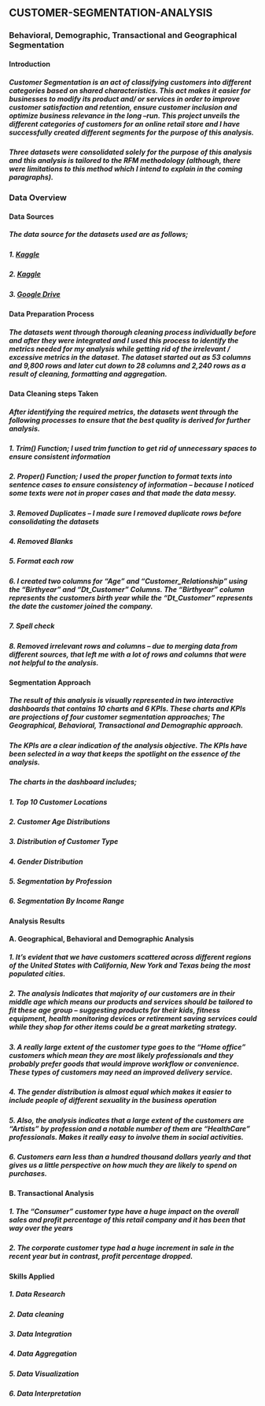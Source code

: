 ## CUSTOMER-SEGMENTATION-ANALYSIS

### Behavioral, Demographic, Transactional and Geographical Segmentation
#### Introduction
##### Customer Segmentation is an act of classifying customers into different categories based on shared characteristics. This act makes it easier for businesses to modify its product and/ or services in order to improve customer satisfaction and retention, ensure customer inclusion and optimize business relevance in the long –run. This project unveils the different categories of customers for an online retail store and I have successfully created different segments for the purpose of this analysis. 

##### Three datasets were consolidated solely for the purpose of this analysis and this analysis is tailored to the RFM methodology (although, there were limitations to this method which I intend to explain in the coming paragraphs). 


### Data Overview
#### Data Sources
##### The data source for the datasets used are as follows; 
##### 1.	[Kaggle](https://www.kaggle.com/code/karnikakapoor/customer-segmentation-clustering/input)
##### 2.	[Kaggle](https://www.kaggle.com/datasets/kaushiksuresh147/customer-segmentation)
##### 3.	[Google Drive](https://docs.google.com/spreadsheets/d/1R-NjFCpGDAgtUKRaf-ZVXXbf-JdQb-JK/edit?gid=111825067#gid=111825067)


#### Data Preparation Process
##### The datasets went through thorough cleaning process individually before and after they were integrated and I used this process to identify the metrics needed for my analysis while getting rid of the irrelevant / excessive metrics in the dataset. The dataset started out as 53 columns and 9,800 rows and later cut down to 28 columns and 2,240 rows as a result of cleaning, formatting and aggregation.


#### Data Cleaning steps Taken
##### After identifying the required metrics, the datasets went through the following processes to ensure that the best quality is derived for further analysis.
##### 1.	Trim() Function; I used trim function to get rid of unnecessary spaces to ensure consistent information
##### 2.	Proper() Function; I used the proper function to format texts into sentence cases to ensure consistency of information – because I noticed some texts were not in proper cases and that made the data messy.
##### 3.	Removed Duplicates – I made sure I removed duplicate rows before consolidating the datasets
##### 4.	Removed Blanks
##### 5.	Format each row
##### 6.	I created two columns for “Age” and “Customer_Relationship” using the “Birthyear” and “Dt_Customer” Columns. The “Birthyear” column represents the customers birth year while the “Dt_Customer” represents the date the customer joined the company.
##### 7.	Spell check
##### 8.	Removed irrelevant rows and columns – due to merging data from different sources, that left me with a lot of rows and columns that were not helpful to the analysis. 


#### Segmentation Approach
##### The result of this analysis is visually represented in two interactive dashboards that contains 10 charts and 6 KPIs. These charts and KPIs are projections of four customer segmentation approaches; The Geographical, Behavioral, Transactional and Demographic approach.
##### The KPIs are a clear indication of the analysis objective. The KPIs have been selected in a way that keeps the spotlight on the essence of the analysis.
##### The charts in the dashboard includes;
##### 1.	Top 10 Customer Locations
##### 2.	Customer Age Distributions
##### 3.	Distribution of Customer Type
##### 4.	Gender Distribution
##### 5.	Segmentation by Profession
##### 6.	Segmentation By Income Range


#### Analysis Results
#### A.	Geographical, Behavioral and Demographic Analysis
##### 1.	It’s evident that we have customers scattered across different regions of the United States with California, New York and Texas being the most populated cities.
##### 2.	The analysis Indicates that majority of our customers are in their middle age which means our products and services should be tailored to fit these age group – suggesting products for their kids, fitness equipment, health monitoring devices or retirement saving services could while they shop for other items could be a great marketing strategy.
##### 3.	A really large extent of the customer type goes to the “Home office” customers which mean they are most likely professionals and they probably prefer goods that would improve workflow or convenience. These types of customers may need an improved delivery service.
##### 4.	The gender distribution is almost equal which makes it easier to include people of different sexuality in the business operation
##### 5.	Also, the analysis indicates that a large extent of the customers are “Artists” by profession and a notable number of them are “HealthCare” professionals. Makes it really easy to involve them in social activities.
##### 6.	Customers earn less than a hundred thousand dollars yearly and that gives us a little perspective on how much they are likely to spend on purchases.

#### B.	Transactional Analysis
##### 1.	The “Consumer” customer type have a huge impact on the overall sales and profit percentage of this retail company and it has been that way over the years
##### 2.	The corporate customer type had a huge increment in sale in the recent year but in contrast, profit percentage dropped.


#### Skills Applied
##### 1.	Data Research
##### 2.  Data cleaning
##### 3.	Data Integration
##### 4.	Data Aggregation
##### 5.	Data Visualization
##### 6.	Data Interpretation
